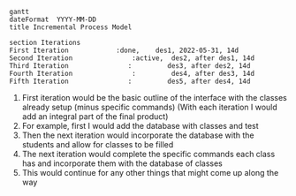 ``` mermaid
gantt
dateFormat  YYYY-MM-DD
title Incremental Process Model

section Iterations
First Iteration            :done,    des1, 2022-05-31, 14d
Second Iteration               :active,  des2, after des1, 14d
Third Iteration               :         des3, after des2, 14d
Fourth Iteration               :         des4, after des3, 14d
Fifth Iteration               :         des5, after des4, 14d
```

1.  First iteration would be the basic outline of the interface with the classes already setup (minus specific commands)
(With each iteration I would add an integral part of the final product)
2.  For example, first I would add the database with classes and test
3.  Then the next iteration would incorporate the database with the students and allow for classes to be filled
4.  The next iteration would complete the specific commands each class has and incorporate them with the database of classes
5.  This would continue for any other things that might come up along the way
